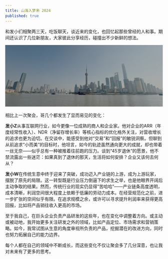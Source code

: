```yaml
---
title: 山海入梦来 2024
published: true
---
```


和发小们相聚两三天，吃饭聊天，谈近来的变化，也回忆起那些曾经的人和事。期间还认识了几位新朋友，大家彼此分享经历，碰撞出不少新鲜的想法。

![The Bund](/assets/2024_12_21.jpg)

相比上一次聚会，哥几个都发生了显而易见的变化：

**发小Z**从事互联网行业，如今更像一位成熟的商人和企业家。他对企业的ARR（年度经常性收入）、NDR（净留存增长率）等核心指标的优化格外关注，对营收增长的追求也更为迫切。在交谈中，能感受到他对“交易”和“回报”的敏锐洞察。但聊到从前追求“小而美”的目标时，他坦言，如今的轨迹虽然通向更大的成就，却也带着一丝无奈——似乎总有一种被推着往前跑的压力。谈到“45岁退休”的愿景，他不禁流露出一些迷茫：如果真到了退休的那天，生活将如何安排？企业又该何去何从？

**发小W**在传统生意中终于迎来了突破，成功迈入产业链的上游，成为上游玩家，摆脱了原先的局限。这一转型既是行业压力倒逼下的求生之举，也是他眼界开阔后主动争取的结果。然而，传统行业的现实仍显得“苦哈哈”——产业链条高度透明，成本清晰，利润空间很大程度上依赖于低廉的劳动力成本。在经营规范化之前，进一步扩张的空间似乎有限。在追求规模之余，或许可以寻求提升利润率来获得更高回报，比如将产品销往收入更高的市场。

至于我自己，在巨头企业负责产品研发的这些年，也在变化中调整着方向。或主动或被动地，我开始更多关注研发之外的领域，比如产品定位、市场需求和营销策略。如今，我常试图从生意的角度审视所负责的产品，挖掘潜在的改进方向，同时也努力拓展自己的能力边界。

每个人都在自己的领域中不断成长，而这些变化不仅让聚会多了几分深意，也让我对未来有了更多的思考。
